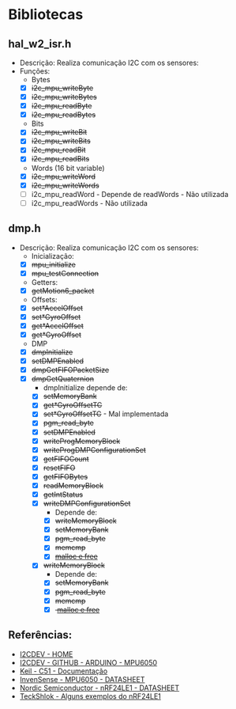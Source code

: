 # Bibliotecas

## hal_w2_isr.h
* Descrição: Realiza comunicação I2C com os sensores:
* Funções:
	* Bytes
	- [x] <del>i2c_mpu_writeByte</del>
	- [x] <del>i2c_mpu_writeBytes</del>
	- [x] <del>i2c_mpu_readByte</del>
	- [x] <del>i2c_mpu_readBytes</del>
	* Bits
	- [x] <del>i2c_mpu_writeBit</del>
	- [x] <del>i2c_mpu_writeBits</del>
	- [x] <del>i2c_mpu_readBit</del>
	- [x] <del>i2c_mpu_readBits</del>
	* Words (16 bit variable)
	- [x] <del>i2c_mpu_writeWord</del>
	- [x] <del>i2c_mpu_writeWords</del>
	- [ ] i2c_mpu_readWord - Depende de readWords - Não utilizada
	- [ ] i2c_mpu_readWords - Não utilizada

## dmp.h
* Descrição: Realiza comunicação I2C com os sensores:
	* Inicialização:
	- [x] <del>mpu_initialize</del>
	- [x] <del>mpu_testConnection</del>
	* Getters:
	- [x] <del>getMotion6_packet</del>
	* Offsets:
	- [x] <del>set\*AccelOffset</del>
	- [x] <del>set\*GyroOffset</del>
	- [x] <del>get\*AccelOffset</del>
	- [x] <del>get\*GyroOffset</del>
	* DMP
	- [x] <del>dmpInitialize</del>
	- [x] <del>setDMPEnabled</del>
	- [x] <del>dmpGetFIFOPacketSize</del>
	- [x] <del>dmpGetQuaternion</del>
		* dmpInitialize depende de:
		- [x] <del>setMemoryBank</del>
		- [x] <del>get\*GyroOffsetTC </del>
		- [x] <del>set\*GyroOffsetTC</del> - Mal implementada
		- [x] <del>pgm_read_byte</del>
		- [x] <del>setDMPEnabled</del>
		- [x] <del>writeProgMemoryBlock</del>
		- [x] <del>writeProgDMPConfigurationSet</del>
		- [x] <del>getFIFOCount</del>
		- [x] <del>resetFIFO</del>
		- [x] <del>getFIFOBytes</del>
		- [x] <del>readMemoryBlock</del>
		- [x] <del>getIntStatus</del>
		- [x] <del>writeDMPConfigurationSet</del>
			* Depende de:
			- [x] <del>writeMemoryBlock</del>
			- [x] <del>setMemoryBank</del>
			- [x] <del>pgm_read_byte</del>
			- [x] <del>memcmp </del>
			- [x] <del>[malloc e free](http://www.keil.com/support/man/docs/c51/c51_malloc.htm)</del>
		- [x] <del>writeMemoryBlock</del>
			* Depende de:
			- [x] <del>setMemoryBank</del>
			- [x] <del>pgm_read_byte</del>
			- [x] <del>memcmp </del>
			- [x] <del> [malloc e free](http://www.keil.com/support/man/docs/c51/c51_malloc.htm) </del>

## Referências:
* [I2CDEV - HOME](http://www.i2cdevlib.com/)
* [I2CDEV - GITHUB - ARDUINO - MPU6050](https://github.com/jrowberg/i2cdevlib/tree/master/Arduino/MPU6050)
* [Keil - C51 - Documentação](http://www.keil.com/support/man/docs/c51/)
* [InvenSense - MPU6050 - DATASHEET](https://www.invensense.com/products/motion-tracking/6-axis/mpu-6050/)
* [Nordic Semiconductor - nRF24LE1 - DATASHEET](http://www.nordicsemi.com/eng/Products/2.4GHz-RF/nRF24LE1)
* [TeckShlok - Alguns exemplos do nRF24LE1](http://techshlok.com/blog/)

